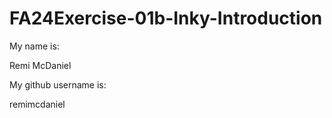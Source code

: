# FA24Exercise-01b-Inky-Introduction

My name is:

Remi McDaniel

My github username is:

remimcdaniel
